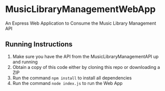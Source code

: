 # MusicLibraryManagementWebApp
An Express Web Application to Consume the Music Library Management API
## Running Instructions
1. Make sure you have the API from the MusicLibraryManagementAPI up and running
2. Obtain a copy of this code either by cloning this repo or downloading a ZIP
3. Run the command `npm install` to install all dependencies
4. Run the command `node index.js` to run the Web App 
